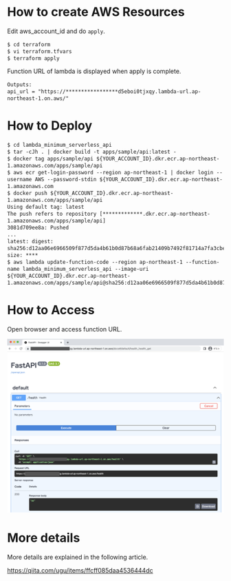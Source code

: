 # How to create AWS Resources
Edit aws_account_id and do `apply`.
```shell
$ cd terraform
$ vi terraform.tfvars
$ terraform apply
```
Function URL of lambda is displayed when apply is complete.
```
Outputs:
api_url = "https://*****************d5eboi0tjxqy.lambda-url.ap-northeast-1.on.aws/"
```

# How to Deploy
```shell
$ cd lambda_minimum_serverless_api
$ tar -cJh . | docker build -t apps/sample/api:latest -
$ docker tag apps/sample/api ${YOUR_ACCOUNT_ID}.dkr.ecr.ap-northeast-1.amazonaws.com/apps/sample/api
$ aws ecr get-login-password --region ap-northeast-1 | docker login --username AWS --password-stdin ${YOUR_ACCOUNT_ID}.dkr.ecr.ap-northeast-1.amazonaws.com
$ docker push ${YOUR_ACCOUNT_ID}.dkr.ecr.ap-northeast-1.amazonaws.com/apps/sample/api
Using default tag: latest
The push refers to repository [*************.dkr.ecr.ap-northeast-1.amazonaws.com/apps/sample/api]
3081d709ee8a: Pushed
...
latest: digest: sha256:d12aa06e6966509f877d5da4b61b0d87b68a6fab21409b7492f81714a7fa3cbe size: ****
$ aws lambda update-function-code --region ap-northeast-1 --function-name lambda_minimum_serverless_api --image-uri ${YOUR_ACCOUNT_ID}.dkr.ecr.ap-northeast-1.amazonaws.com/apps/sample/api@sha256:d12aa06e6966509f877d5da4b61b0d87b68a6fab21409b7492f81714a7fa3cbe
```


# How to Access
Open browser and access function URL.

![SwaggerUI](./capcap.png)

# More details
More details are explained in the following article.

https://qiita.com/ugu/items/ffcff085daa4536444dc
